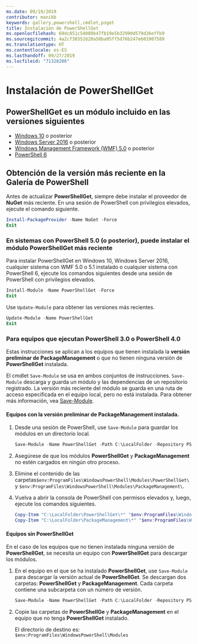```yaml
---
ms.date: 09/19/2019
contributor: manikb
keywords: gallery,powershell,cmdlet,psget
title: Instalación de PowerShellGet
ms.openlocfilehash: 69dc851c54089b47fb19e5b32990d579d26effb9
ms.sourcegitcommit: 4a2cf30351620a58ba95ff5d76b247e601907589
ms.translationtype: HT
ms.contentlocale: es-ES
ms.lasthandoff: 09/27/2019
ms.locfileid: "71328206"
---
```

# <a name="installing-powershellget"></a>Instalación de PowerShellGet

## <a name="powershellget-is-an-in-box-module-in-the-following-releases"></a>PowerShellGet es un módulo incluido en las versiones siguientes

- [Windows 10](https://www.microsoft.com/windows) o posterior
- [Windows Server 2016](/windows-server/windows-server) o posterior
- [Windows Management Framework (WMF) 5.0](https://www.microsoft.com/download/details.aspx?id=50395) o posterior
- [PowerShell 6](https://github.com/PowerShell/PowerShell/releases)

## <a name="get-the-latest-version-from-powershell-gallery"></a>Obtención de la versión más reciente en la Galería de PowerShell

Antes de actualizar **PowerShellGet**, siempre debe instalar el proveedor de **NuGet** más reciente. En una sesión de PowerShell con privilegios elevados, ejecute el comando siguiente.

```powershell
Install-PackageProvider -Name NuGet -Force
Exit
```

### <a name="for-systems-with-powershell-50-or-newer-you-can-install-the-latest-powershellget"></a>En sistemas con PowerShell 5.0 (o posterior), puede instalar el módulo PowerShellGet más reciente

Para instalar PowerShellGet en Windows 10, Windows Server 2016, cualquier sistema con WMF 5.0 o 5.1 instalado o cualquier sistema con PowerShell 6, ejecute los comandos siguientes desde una sesión de PowerShell con privilegios elevados.

```powershell
Install-Module -Name PowerShellGet -Force
Exit
```

Use `Update-Module` para obtener las versiones más recientes.

```powershell
Update-Module -Name PowerShellGet
Exit
```

### <a name="for-computers-running-powershell-30-or-powershell-40"></a>Para equipos que ejecutan PowerShell 3.0 o PowerShell 4.0

Estas instrucciones se aplican a los equipos que tienen instalada la **versión preliminar de PackageManagement** o que no tienen ninguna versión de **PowerShellGet** instalada.

El cmdlet `Save-Module` se usa en ambos conjuntos de instrucciones. `Save-Module` descarga y guarda un módulo y las dependencias de un repositorio registrado. La versión más reciente del módulo se guarda en una ruta de acceso especificada en el equipo local, pero no está instalada. Para obtener más información, vea [Save-Module](/powershell/module/PowershellGet/Save-Module).

#### <a name="computers-with-the-packagemanagement-preview-installed"></a>Equipos con la versión preliminar de PackageManagement instalada.

1. Desde una sesión de PowerShell, use `Save-Module` para guardar los módulos en un directorio local.

   ```powershell
   Save-Module -Name PowerShellGet -Path C:\LocalFolder -Repository PSGallery
   ```

1. Asegúrese de que los módulos **PowerShellGet** y **PackageManagement** no estén cargados en ningún otro proceso.
1. Elimine el contenido de las carpetas`$env:ProgramFiles\WindowsPowerShell\Modules\PowerShellGet\` y `$env:ProgramFiles\WindowsPowerShell\Modules\PackageManagement\`.
1. Vuelva a abrir la consola de PowerShell con permisos elevados y, luego, ejecute los comandos siguientes.

   ```powershell
   Copy-Item "C:\LocalFolder\PowerShellGet\*" "$env:ProgramFiles\WindowsPowerShell\Modules\PowerShellGet\" -Recurse -Force
   Copy-Item "C:\LocalFolder\PackageManagement\*" "$env:ProgramFiles\WindowsPowerShell\Modules\PackageManagement\" -Recurse -Force
   ```

#### <a name="computers-without-powershellget"></a>Equipos sin PowerShellGet

En el caso de los equipos que no tienen instalada ninguna versión de **PowerShellGet**, se necesita un equipo con **PowerShellGet** para descargar los módulos.

1. En el equipo en el que se ha instalado **PowerShellGet**, use `Save-Module` para descargar la versión actual de **PowerShellGet**. Se descargan dos carpetas: **PowerShellGet** y **PackageManagement**. Cada carpeta contiene una subcarpeta con un número de versión.

   ```powershell
   Save-Module -Name PowerShellGet -Path C:\LocalFolder -Repository PSGallery
   ```

1. Copie las carpetas de **PowerShellGe** y **PackageManagement** en el equipo que no tenga **PowerShellGet** instalado.

   El directorio de destino es: `$env:ProgramFiles\WindowsPowerShell\Modules`
